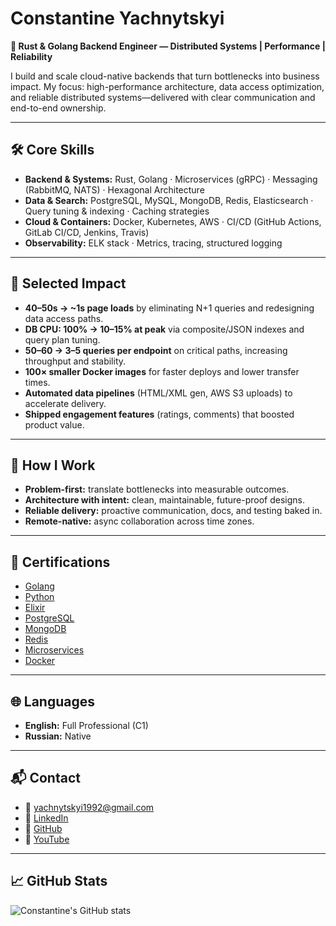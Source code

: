 # Constantine Yachnytskyi  
**🚀 Rust & Golang Backend Engineer — Distributed Systems | Performance | Reliability**

I build and scale cloud-native backends that turn bottlenecks into business impact. My focus: high-performance architecture, data access optimization, and reliable distributed systems—delivered with clear communication and end-to-end ownership.

---

## 🛠️ Core Skills

- **Backend & Systems:** Rust, Golang · Microservices (gRPC) · Messaging (RabbitMQ, NATS) · Hexagonal Architecture
- **Data & Search:** PostgreSQL, MySQL, MongoDB, Redis, Elasticsearch · Query tuning & indexing · Caching strategies
- **Cloud & Containers:** Docker, Kubernetes, AWS · CI/CD (GitHub Actions, GitLab CI/CD, Jenkins, Travis)
- **Observability:** ELK stack · Metrics, tracing, structured logging

---

## 🎯 Selected Impact

- **40–50s → ~1s page loads** by eliminating N+1 queries and redesigning data access paths.  
- **DB CPU: 100% → 10–15% at peak** via composite/JSON indexes and query plan tuning.  
- **50–60 → 3–5 queries per endpoint** on critical paths, increasing throughput and stability.  
- **100× smaller Docker images** for faster deploys and lower transfer times.  
- **Automated data pipelines** (HTML/XML gen, AWS S3 uploads) to accelerate delivery.  
- **Shipped engagement features** (ratings, comments) that boosted product value.

---

## 🧩 How I Work

- **Problem-first:** translate bottlenecks into measurable outcomes.  
- **Architecture with intent:** clean, maintainable, future-proof designs.  
- **Reliable delivery:** proactive communication, docs, and testing baked in.  
- **Remote-native:** async collaboration across time zones.

---

## 📜 Certifications

- [Golang](https://www.udemy.com/certificate/UC-e2c38a3c-0661-4d78-a8e6-f559bf91629f/)
- [Python](https://www.udemy.com/certificate/UC-f380e1b9-551e-48e6-bbd5-7b6cc4d375c8/)
- [Elixir](https://www.udemy.com/certificate/UC-c40c411b-0cf1-4b55-b72f-8c8b101a4184/)
- [PostgreSQL](https://www.udemy.com/certificate/UC-f1210a5a-68de-40f3-9f8c-cdb184c64211/)
- [MongoDB](https://www.udemy.com/certificate/UC-071fb904-8ddf-4402-b211-56ef8575214e/)
- [Redis](https://www.udemy.com/certificate/UC-7137c8ca-9f24-4150-999f-409e29d0461c/)
- [Microservices](https://www.udemy.com/certificate/UC-e6dd1d99-be1c-4d31-8464-872ac0ab53ea/)
- [Docker](https://www.udemy.com/certificate/UC-33631986-a950-432d-bbd8-ef74fbc33a7f/)

---

## 🌐 Languages

- **English:** Full Professional (C1)  
- **Russian:** Native

---

## 📬 Contact

- 📧 [yachnytskyi1992@gmail.com](mailto:yachnytskyi1992@gmail.com)  
- 🔗 [LinkedIn](https://linkedin.com/in/constantine-yachnytsky)  
- 🐙 [GitHub](https://github.com/yachnytskyi)  
- 🎥 [YouTube](https://youtube.com/@constantineyachnytskyi5258)

---

## 📈 GitHub Stats

![Constantine's GitHub stats](https://github-readme-stats.vercel.app/api?username=yachnytskyi&show_icons=true)
